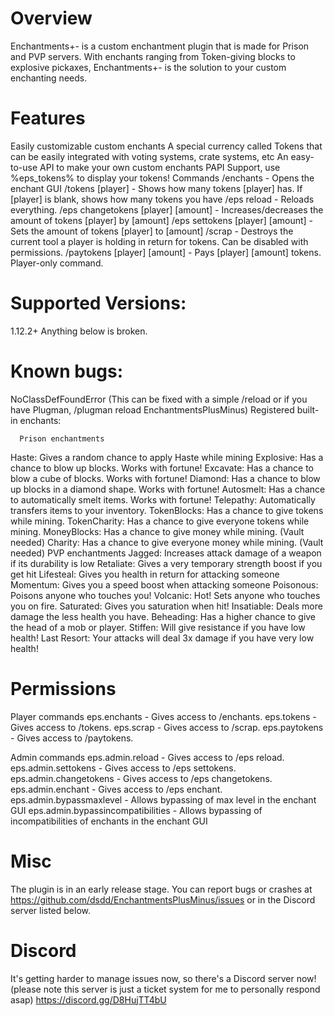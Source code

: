 

# Overview
Enchantments+- is a custom enchantment plugin that is made for Prison and PVP servers. With enchants ranging from Token-giving blocks to explosive pickaxes, Enchantments+- is the solution to your custom enchanting needs.

# Features
Easily customizable custom enchants
A special currency called Tokens that can be easily integrated with voting systems, crate systems, etc
An easy-to-use API to make your own custom enchants
PAPI Support, use %eps_tokens% to display your tokens!
Commands
/enchants - Opens the enchant GUI
/tokens [player] - Shows how many tokens [player] has. If [player] is blank, shows how many tokens you have
/eps reload - Reloads everything.
/eps changetokens [player] [amount] - Increases/decreases the amount of tokens [player] by [amount]
/eps settokens [player] [amount] - Sets the amount of tokens [player] to [amount]
/scrap - Destroys the current tool a player is holding in return for tokens. Can be disabled with permissions.
/paytokens [player] [amount] - Pays [player] [amount] tokens. Player-only command.

# Supported Versions:
1.12.2+
Anything below is broken.


# Known bugs:
NoClassDefFoundError (This can be fixed with a simple /reload or if you have Plugman, /plugman reload EnchantmentsPlusMinus)
Registered built-in enchants:

      Prison enchantments
Haste: Gives a random chance to apply Haste while mining
Explosive: Has a chance to blow up blocks. Works with fortune!
Excavate: Has a chance to blow a cube of blocks. Works with fortune!
Diamond: Has a chance to blow up blocks in a diamond shape. Works with fortune!
Autosmelt: Has a chance to automatically smelt items. Works with fortune!
Telepathy: Automatically transfers items to your inventory.
TokenBlocks: Has a chance to give tokens while mining.
TokenCharity: Has a chance to give everyone tokens while mining.
MoneyBlocks: Has a chance to give money while mining. (Vault needed)
Charity: Has a chance to give everyone money while mining. (Vault needed)
      PVP enchantments
Jagged: Increases attack damage of a weapon if its durability is low
Retaliate: Gives a very temporary strength boost if you get hit
Lifesteal: Gives you health in return for attacking someone
Momentum: Gives you a speed boost when attacking someone
Poisonous: Poisons anyone who touches you!
Volcanic: Hot! Sets anyone who touches you on fire.
Saturated: Gives you saturation when hit!
Insatiable: Deals more damage the less health you have.
Beheading: Has a higher chance to give the head of a mob or player.
Stiffen: Will give resistance if you have low health!
Last Resort: Your attacks will deal 3x damage if you have very low health!

# Permissions

Player commands
eps.enchants - Gives access to /enchants.
eps.tokens - Gives access to /tokens.
eps.scrap - Gives access to /scrap.
eps.paytokens - Gives access to /paytokens.

Admin commands
eps.admin.reload - Gives access to /eps reload.
eps.admin.settokens - Gives access to /eps settokens.
eps.admin.changetokens - Gives access to /eps changetokens.
eps.admin.enchant - Gives access to /eps enchant.
eps.admin.bypassmaxlevel - Allows bypassing of max level in the enchant GUI
eps.admin.bypassincompatibilities - Allows bypassing of incompatibilities of enchants in the enchant GUI

# Misc
The plugin is in an early release stage.
You can report bugs or crashes at https://github.com/dsdd/EnchantmentsPlusMinus/issues or in the Discord server listed below.

# Discord
It's getting harder to manage issues now, so there's a Discord server now! (please note this server is just a ticket system for me to personally respond asap)
https://discord.gg/D8HujTT4bU
